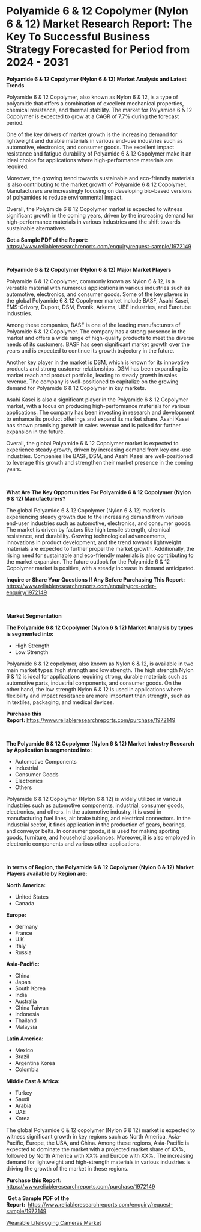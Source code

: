 <p><h1>Polyamide 6 & 12 Copolymer (Nylon 6 & 12) Market Research Report: The Key To Successful Business Strategy Forecasted for Period from 2024 - 2031</h1></p><p><strong>Polyamide 6 & 12 Copolymer (Nylon 6 & 12) Market Analysis and Latest Trends</strong></p>
<p><p>Polyamide 6 & 12 Copolymer, also known as Nylon 6 & 12, is a type of polyamide that offers a combination of excellent mechanical properties, chemical resistance, and thermal stability. The market for Polyamide 6 & 12 Copolymer is expected to grow at a CAGR of 7.7% during the forecast period.</p><p>One of the key drivers of market growth is the increasing demand for lightweight and durable materials in various end-use industries such as automotive, electronics, and consumer goods. The excellent impact resistance and fatigue durability of Polyamide 6 & 12 Copolymer make it an ideal choice for applications where high-performance materials are required.</p><p>Moreover, the growing trend towards sustainable and eco-friendly materials is also contributing to the market growth of Polyamide 6 & 12 Copolymer. Manufacturers are increasingly focusing on developing bio-based versions of polyamides to reduce environmental impact.</p><p>Overall, the Polyamide 6 & 12 Copolymer market is expected to witness significant growth in the coming years, driven by the increasing demand for high-performance materials in various industries and the shift towards sustainable alternatives.</p></p>
<p><strong>Get a Sample PDF of the Report:&nbsp;</strong> <a href="https://www.reliableresearchreports.com/enquiry/request-sample/1972149">https://www.reliableresearchreports.com/enquiry/request-sample/1972149</a></p>
<p>&nbsp;</p>
<p><strong>Polyamide 6 & 12 Copolymer (Nylon 6 & 12) Major Market Players</strong></p>
<p><p>Polyamide 6 & 12 Copolymer, commonly known as Nylon 6 & 12, is a versatile material with numerous applications in various industries such as automotive, electronics, and consumer goods. Some of the key players in the global Polyamide 6 & 12 Copolymer market include BASF, Asahi Kasei, EMS-Grivory, Dupont, DSM, Evonik, Arkema, UBE Industries, and Eurotube Industries.</p><p>Among these companies, BASF is one of the leading manufacturers of Polyamide 6 & 12 Copolymer. The company has a strong presence in the market and offers a wide range of high-quality products to meet the diverse needs of its customers. BASF has seen significant market growth over the years and is expected to continue its growth trajectory in the future.</p><p>Another key player in the market is DSM, which is known for its innovative products and strong customer relationships. DSM has been expanding its market reach and product portfolio, leading to steady growth in sales revenue. The company is well-positioned to capitalize on the growing demand for Polyamide 6 & 12 Copolymer in key markets.</p><p>Asahi Kasei is also a significant player in the Polyamide 6 & 12 Copolymer market, with a focus on producing high-performance materials for various applications. The company has been investing in research and development to enhance its product offerings and expand its market share. Asahi Kasei has shown promising growth in sales revenue and is poised for further expansion in the future.</p><p>Overall, the global Polyamide 6 & 12 Copolymer market is expected to experience steady growth, driven by increasing demand from key end-use industries. Companies like BASF, DSM, and Asahi Kasei are well-positioned to leverage this growth and strengthen their market presence in the coming years.</p></p>
<p>&nbsp;</p>
<p><strong>What Are The Key Opportunities For Polyamide 6 & 12 Copolymer (Nylon 6 & 12) Manufacturers?</strong></p>
<p><p>The global Polyamide 6 & 12 Copolymer (Nylon 6 & 12) market is experiencing steady growth due to the increasing demand from various end-user industries such as automotive, electronics, and consumer goods. The market is driven by factors like high tensile strength, chemical resistance, and durability. Growing technological advancements, innovations in product development, and the trend towards lightweight materials are expected to further propel the market growth. Additionally, the rising need for sustainable and eco-friendly materials is also contributing to the market expansion. The future outlook for the Polyamide 6 & 12 Copolymer market is positive, with a steady increase in demand anticipated.</p></p>
<p><strong>Inquire or Share Your Questions If Any Before Purchasing This Report:</strong> <a href="https://www.reliableresearchreports.com/enquiry/pre-order-enquiry/1972149">https://www.reliableresearchreports.com/enquiry/pre-order-enquiry/1972149</a></p>
<p>&nbsp;</p>
<p><strong>Market Segmentation</strong></p>
<p><strong>The Polyamide 6 & 12 Copolymer (Nylon 6 & 12) Market Analysis by types is segmented into:</strong></p>
<p><ul><li>High Strength</li><li>Low Strength</li></ul></p>
<p><p>Polyamide 6 & 12 copolymer, also known as Nylon 6 & 12, is available in two main market types: high strength and low strength. The high strength Nylon 6 & 12 is ideal for applications requiring strong, durable materials such as automotive parts, industrial components, and consumer goods. On the other hand, the low strength Nylon 6 & 12 is used in applications where flexibility and impact resistance are more important than strength, such as in textiles, packaging, and medical devices.</p></p>
<p><strong>Purchase this Report:&nbsp;</strong><a href="https://www.reliableresearchreports.com/purchase/1972149">https://www.reliableresearchreports.com/purchase/1972149</a></p>
<p>&nbsp;</p>
<p><strong>The Polyamide 6 & 12 Copolymer (Nylon 6 & 12) Market Industry Research by Application is segmented into:</strong></p>
<p><ul><li>Automotive Components</li><li>Industrial</li><li>Consumer Goods</li><li>Electronics</li><li>Others</li></ul></p>
<p><p>Polyamide 6 & 12 Copolymer (Nylon 6 & 12) is widely utilized in various industries such as automotive components, industrial, consumer goods, electronics, and others. In the automotive industry, it is used in manufacturing fuel lines, air brake tubing, and electrical connectors. In the industrial sector, it finds application in the production of gears, bearings, and conveyor belts. In consumer goods, it is used for making sporting goods, furniture, and household appliances. Moreover, it is also employed in electronic components and various other applications.</p></p>
<p>&nbsp;</p>
<p><strong>In terms of Region, the Polyamide 6 & 12 Copolymer (Nylon 6 & 12) Market Players available by Region are:</strong></p>
<p>
    <p> <strong> North America: </strong>
        <ul>
            <li>United States</li>
            <li>Canada</li>
        </ul>
        </p> 
    <p> <strong> Europe: </strong>
        <ul>
            <li>Germany</li>
            <li>France</li>
            <li>U.K.</li>
            <li>Italy</li>
            <li>Russia</li>
        </ul>
        </p> 
    <p> <strong> Asia-Pacific: </strong>
        <ul>
            <li>China</li>
            <li>Japan</li>
            <li>South Korea</li>
            <li>India</li>
            <li>Australia</li>
            <li>China Taiwan</li>
            <li>Indonesia</li>
            <li>Thailand</li>
            <li>Malaysia</li>
        </ul>
        </p> 
    <p> <strong> Latin America: </strong>
        <ul>
            <li>Mexico</li>
            <li>Brazil</li>
            <li>Argentina Korea</li>
            <li>Colombia</li>
        </ul>
        </p> 
    <p> <strong> Middle East & Africa: </strong>
        <ul>
            <li>Turkey</li>
            <li>Saudi</li>
            <li>Arabia</li>
            <li>UAE</li>
            <li>Korea</li>
        </ul>
    </p>
    </p>
<p><p>The global Polyamide 6 & 12 copolymer (Nylon 6 & 12) market is expected to witness significant growth in key regions such as North America, Asia-Pacific, Europe, the USA, and China. Among these regions, Asia-Pacific is expected to dominate the market with a projected market share of XX%, followed by North America with XX% and Europe with XX%. The increasing demand for lightweight and high-strength materials in various industries is driving the growth of the market in these regions.</p></p>
<p><strong>Purchase this Report: </strong><a href="https://www.reliableresearchreports.com/purchase/1972149">https://www.reliableresearchreports.com/purchase/1972149</a></p>
<p>&nbsp;<strong>Get a Sample PDF of the Report:&nbsp;&nbsp;</strong><a href="https://www.reliableresearchreports.com/enquiry/request-sample/1972149">https://www.reliableresearchreports.com/enquiry/request-sample/1972149</a></p>
<p><strong></strong></p>
<p><p><a href="https://forested-sushi-9b0.notion.site/Wearable-Lifelogging-Cameras-Market-Size-Global-Industry-Overview-Market-Segmentation-and-Forecast-7c0b5cf5b7914384ab40e226bffaa993">Wearable Lifelogging Cameras Market</a></p></p>